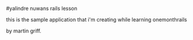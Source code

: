 #yalindre nuwans rails lesson

this is the sample application that i'm creating while learning 
onemonthrails

by martin griff.